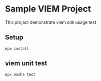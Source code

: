 # Sample VIEM Project

This project demonstrate viem sdk usage test

## Setup
```shell
npm install
```
## viem unit test
```shell
npx mocha test
```
